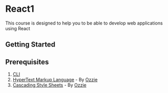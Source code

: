 # React1

This course is designed to help you to be able to develop web applications using React

## Getting Started

## Prerequisites

1. [CLI](Prerequisites/CLI/README.md)
2. [HyperText Markup Language](Prerequisites/HTML/README.md) - By [Ozzie](https://github.com/nehero)
3. [Cascading Style Sheets](Prerequisites/CSS/README.md) - By [Ozzie](https://github.com/nehero)
